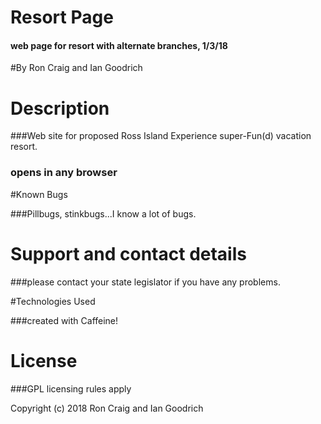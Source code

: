 # Resort Page

#### web page for resort with alternate branches, 1/3/18

#By Ron Craig and Ian Goodrich

# Description

###Web site for proposed Ross Island Experience super-Fun(d) vacation resort.

### opens in any browser

#Known Bugs

###Pillbugs, stinkbugs...I know a lot of bugs.

# Support and contact details

###please contact your state legislator if you have any problems.

#Technologies Used

###created with Caffeine!

# License
###GPL licensing rules apply

Copyright (c) 2018 Ron Craig and Ian Goodrich
